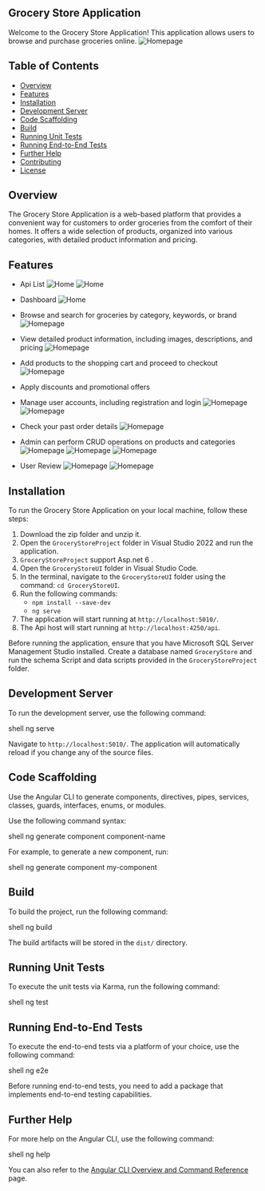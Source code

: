 ## Grocery Store Application

Welcome to the Grocery Store Application! This application allows users to browse and purchase groceries online.
![Homepage](Screenshots/homepage.png)
## Table of Contents
- [Overview](#overview)
- [Features](#features)
- [Installation](#installation)
- [Development Server](#development-server)
- [Code Scaffolding](#code-scaffolding)
- [Build](#build)
- [Running Unit Tests](#running-unit-tests)
- [Running End-to-End Tests](#running-end-to-end-tests)
- [Further Help](#further-help)
- [Contributing](#contributing)
- [License](#license)

## Overview
The Grocery Store Application is a web-based platform that provides a convenient way for customers to order groceries from the comfort of their homes. It offers a wide selection of products, organized into various categories, with detailed product information and pricing.


## Features
- Api List 
![Home](Screenshots/Api1.png)
![Home](Screenshots/Api2.png)
- Dashboard 
![Home](Screenshots/DashBoard.png)
- Browse and search for groceries by category, keywords, or brand
![Homepage](Screenshots/Search1.png)

- View detailed product information, including images, descriptions, and pricing
![Homepage](Screenshots/ProductDetail.png)

- Add products to the shopping cart and proceed to checkout
![Homepage](Screenshots/Cart.png)
- Apply discounts and promotional offers
- Manage user accounts, including registration and login
![Homepage](Screenshots/Signup.png)
![Homepage](Screenshots/Login.png)

- Check your past order details
![Homepage](Screenshots/MyOrder.png)
- Admin can perform CRUD operations on products and categories
![Homepage](Screenshots/AddProduct.png)
![Homepage](Screenshots/Delete.png)
![Homepage](Screenshots/Update.png)
- User Review 
![Homepage](Screenshots/Review1.png)
![Homepage](Screenshots/Review2.png)


## Installation
To run the Grocery Store Application on your local machine, follow these steps:

1. Download the zip folder and unzip it.
2. Open the `GroceryStoreProject` folder in Visual Studio 2022 and run the application.
3. `GroceryStoreProject` support Asp.net 6 .
4. Open the `GroceryStoreUI` folder in Visual Studio Code.
5. In the terminal, navigate to the `GroceryStoreUI` folder using the command: `cd GroceryStoreUI`.
6. Run the following commands:
   - `npm install --save-dev`
   - `ng serve`
7. The application will start running at `http://localhost:5010/`.
8. The Api host will start running at `http://localhost:4250/api`.

Before running the application, ensure that you have Microsoft SQL Server Management Studio installed. Create a database named `GroceryStore` and 
run the schema Script
and data scripts 
provided in the `GroceryStoreProject` folder.

## Development Server
To run the development server, use the following command:

shell
ng serve


Navigate to `http://localhost:5010/`. The application will automatically reload if you change any of the source files.

## Code Scaffolding
Use the Angular CLI to generate components, directives, pipes, services, classes, guards, interfaces, enums, or modules. 

Use the following command syntax:

shell
ng generate component component-name


For example, to generate a new component, run:

shell
ng generate component my-component


## Build
To build the project, run the following command:

shell
ng build


The build artifacts will be stored in the `dist/` directory.

## Running Unit Tests
To execute the unit tests via Karma, run the following command:

shell
ng test


## Running End-to-End Tests
To execute the end-to-end tests via a platform of your choice, use the following command:

shell
ng e2e


Before running end-to-end tests, you need to add a package that implements end-to-end testing capabilities.

## Further Help
For more help on the Angular CLI, use the following command:

shell
ng help


You can also refer to the [Angular CLI Overview and Command Reference](https://angular.io/cli) page.